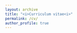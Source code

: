 ```yaml
---
layout: archive
title: "<i>Curriculum vitae<i>"
permalink: /cv/
author_profile: true
---
```



<div id="example1"></div>

<script src="https://github.com/GonzalezRvirus/PDFObject/blob/master/pdfobject.js"></script>
<script>PDFObject.embed("href="https://github.com/GonzalezRvirus/RubenGonzalez.github.io/raw/master/_pages/CV.pdf", "#example1");</script>
